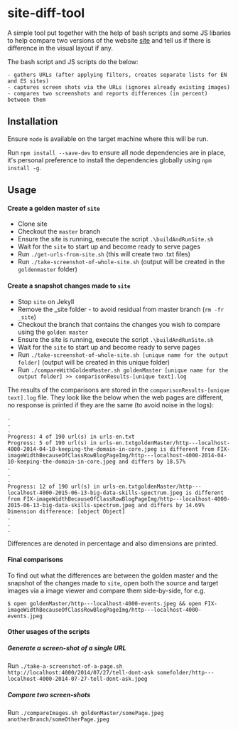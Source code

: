 site-diff-tool
==============

A simple tool put together with the help of bash scripts and some JS libaries to help compare two versions of the website [site](https://github.com/codurance/site) and tell us if there is difference in the visual layout if any.

The bash script and JS scripts do the below:

    - gathers URLs (after applying filters, creates separate lists for EN and ES sites)
    - captures screen shots via the URLs (ignores already existing images)
    - compares two screenshots and reports differences (in percent) between them

Installation
------------
Ensure `node` is available on the target machine where this will be run.

Run `npm install --save-dev` to ensure all node dependencies are in place, it's personal preference to install the dependencies globally using `npm install -g`.

Usage
-----

#### Create a golden master of `site`

- Clone site 
- Checkout the `master` branch
- Ensure the site is running, execute the script `.\buildAndRunSite.sh`
- Wait for the `site` to start up and become ready to serve pages
- Run `./get-urls-from-site.sh` (this will create two .txt files)
- Run `./take-screenshot-of-whole-site.sh` (output will be created in the `goldenmaster` folder)

#### Create a snapshot changes made to `site`
- Stop `site` on Jekyll 
- Remove the _site folder - to avoid residual from master branch (`rm -fr _site`)
- Checkout the branch that contains the changes you wish to compare using the `golden master`
- Ensure the site is running, execute the script `.\buildAndRunSite.sh`
- Wait for the `site` to start up and become ready to serve pages
- Run `./take-screenshot-of-whole-site.sh [unique name for the output folder]` (output will be created in this unique folder)
- Run `./compareWithGoldenMaster.sh goldenMaster [unique name for the output folder] >> comparisonResults-[unique text].log`

The results of the comparisons are stored in the `comparisonResults-[unique text].log` file. They look like the below when the web pages are different, no response is printed if they are the same (to avoid noise in the logs):
```
.
.
.
Progress: 4 of 190 url(s) in urls-en.txt
Progress: 5 of 190 url(s) in urls-en.txtgoldenMaster/http---localhost-4000-2014-04-10-keeping-the-domain-in-core.jpeg is different from FIX-imageWidthBecauseOfClassRowBlogPageImg/http---localhost-4000-2014-04-10-keeping-the-domain-in-core.jpeg and differs by 18.57%
.
.
.
Progress: 12 of 190 url(s) in urls-en.txtgoldenMaster/http---localhost-4000-2015-06-13-big-data-skills-spectrum.jpeg is different from FIX-imageWidthBecauseOfClassRowBlogPageImg/http---localhost-4000-2015-06-13-big-data-skills-spectrum.jpeg and differs by 14.69%
Dimension difference: [object Object]
.
.
.
```

Differences are denoted in percentage and also dimensions are printed.

#### Final comparisons
To find out what the differences are between the golden master and the snapshot of the changes made to `site`, open both the source and target images via a image viewer and compare them side-by-side, for e.g.

```
$ open goldenMaster/http---localhost-4000-events.jpeg && open FIX-imageWidthBecauseOfClassRowBlogPageImg/http---localhost-4000-events.jpeg
```

#### Other usages of the scripts

##### Generate a screen-shot of a single URL

Run `./take-a-screenshot-of-a-page.sh http://localhost:4000/2014/07/27/tell-dont-ask somefolder/http---localhost-4000-2014-07-27-tell-dont-ask.jpeg`


##### Compare two screen-shots

Run `./compareImages.sh goldenMaster/somePage.jpeg anotherBranch/someOtherPage.jpeg`

